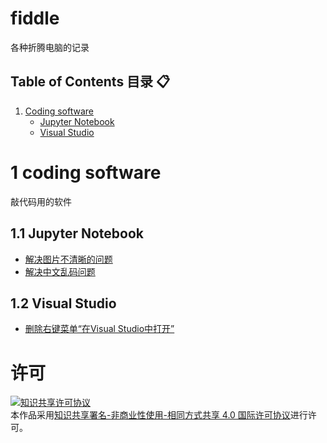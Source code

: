 # fiddle
各种折腾电脑的记录
## Table of Contents  目录 :clipboard:
1.  [Coding software](#1-coding-software)
    -   [Jupyter Notebook](#11-Jupyter-Notebook)
    -   [Visual Studio](#12-Visual-Studio)
# 1 coding software
敲代码用的软件
## 1.1 Jupyter Notebook

-   [解决图片不清晰的问题](https://www.jianshu.com/p/f1229234bcf4)
-   [解决中文乱码问题](https://blog.csdn.net/zzsg2005/article/details/78065075)

## 1.2 Visual Studio
-   [删除右键菜单“在Visual Studio中打开”](https://jingyan.baidu.com/article/60ccbceb4e3f0e64cab19737.html)
# 许可
<a rel="license" href="http://creativecommons.org/licenses/by-nc-sa/4.0/"><img alt="知识共享许可协议" style="border-width:0" src="https://i.creativecommons.org/l/by-nc-sa/4.0/88x31.png" /></a><br />本作品采用<a rel="license" href="http://creativecommons.org/licenses/by-nc-sa/4.0/">知识共享署名-非商业性使用-相同方式共享 4.0 国际许可协议</a>进行许可。

